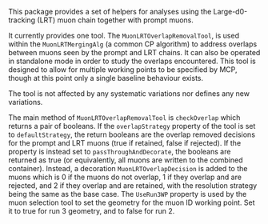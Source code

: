 This package provides a set of helpers for analyses using the Large-d0-tracking (LRT) muon chain together with prompt muons.

It currently provides one tool. The `MuonLRTOverlapRemovalTool`, is used within the `MuonLRTMergingAlg` (a common CP algorithm) to address overlaps between muons seen by the prompt and LRT chains. It can also be operated in standalone mode in order to study the overlaps encountered. 
This tool is designed to allow for multiple working points to be specified by MCP, though at this point only a single baseline behaviour exists.

The tool is not affected by any systematic variations nor defines any new variations. 

The main method of `MuonLRTOverlapRemovalTool` is `checkOverlap` which returns a pair of booleans.
If the `overlapStrategy` property of the tool is set to `defaultStrategy`, the return booleans are the overlap removed decisions for the prompt and LRT muons (true if retained, false if rejected).
If the property is instead set to `passThroughAndDecorate`, the booleans are returned as true (or equivalently, all muons are written to the combined container). Instead, a decoration `MuonLRTOverlapDecision` is added to the muons which is 0 if the muons do not overlap, 1 if they overlap and are rejected, and 2 if they overlap and are retained, with the resolution strategy being the same as the base case.
The `UseRun3WP` property is used by the muon selection tool to set the geometry for the muon ID working point. Set it to true for run 3 geometry, and to false for run 2.